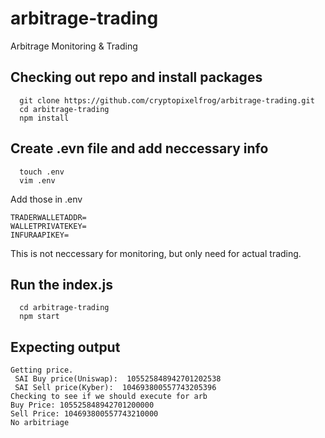 # arbitrage-trading
Arbitrage Monitoring &amp; Trading 

## Checking out repo and install packages
```
  git clone https://github.com/cryptopixelfrog/arbitrage-trading.git
  cd arbitrage-trading
  npm install
```
## Create .evn file and add neccessary info
```
  touch .env
  vim .env
```
Add those in .env
```
TRADERWALLETADDR=
WALLETPRIVATEKEY=
INFURAAPIKEY=
```
This is not neccessary for monitoring, but only need for actual trading.

## Run the index.js
```
  cd arbitrage-trading
  npm start
```

## Expecting output
```
Getting price.
 SAI Buy price(Uniswap):  105525848942701202538
 SAI Sell price(Kyber):  104693800557743205396
Checking to see if we should execute for arb
Buy Price: 105525848942701200000
Sell Price: 104693800557743210000
No arbitriage
```
